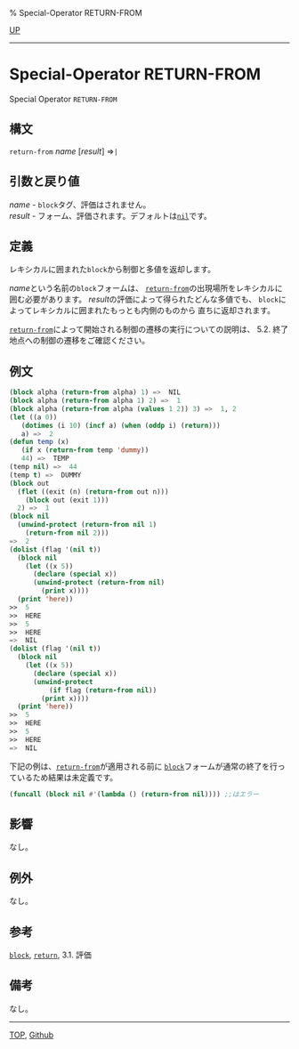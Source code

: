 % Special-Operator RETURN-FROM

[UP](5.3.html)  

---

# Special-Operator RETURN-FROM


Special Operator `RETURN-FROM`


## 構文

`return-from` *name* [*result*] =>`|`


## 引数と戻り値

*name* - `block`タグ、評価はされません。  
*result* - フォーム、評価されます。デフォルトは[`nil`](5.3.nil-variable.html)です。


## 定義

レキシカルに囲まれた`block`から制御と多値を返却します。

*name*という名前の`block`フォームは、
[`return-from`](5.3.return-from.html)の出現場所をレキシカルに囲む必要があります。
*result*の評価によって得られたどんな多値でも、
`block`によってレキシカルに囲まれたもっとも内側のものから
直ちに返却されます。

[`return-from`](5.3.return-from.html)によって開始される制御の遷移の実行についての説明は、
5.2. 終了地点への制御の遷移をご確認ください。


## 例文

```lisp
(block alpha (return-from alpha) 1) =>  NIL
(block alpha (return-from alpha 1) 2) =>  1
(block alpha (return-from alpha (values 1 2)) 3) =>  1, 2
(let ((a 0))
   (dotimes (i 10) (incf a) (when (oddp i) (return)))
   a) =>  2
(defun temp (x)
   (if x (return-from temp 'dummy))
   44) =>  TEMP
(temp nil) =>  44
(temp t) =>  DUMMY
(block out
  (flet ((exit (n) (return-from out n)))
    (block out (exit 1)))
  2) =>  1
(block nil   
  (unwind-protect (return-from nil 1)
    (return-from nil 2)))
=>  2
(dolist (flag '(nil t))
  (block nil
    (let ((x 5))
      (declare (special x))
      (unwind-protect (return-from nil)
        (print x))))
  (print 'here))
>>  5
>>  HERE
>>  5
>>  HERE
=>  NIL
(dolist (flag '(nil t))
  (block nil
    (let ((x 5))
      (declare (special x))
      (unwind-protect
          (if flag (return-from nil))
        (print x))))
  (print 'here))
>>  5
>>  HERE
>>  5
>>  HERE
=>  NIL
```

下記の例は、[`return-from`](5.3.return-from.html)が適用される前に
[`block`](5.3.block.html)フォームが通常の終了を行っているため結果は未定義です。

```lisp
(funcall (block nil #'(lambda () (return-from nil)))) ;;はエラー
```

## 影響

なし。


## 例外

なし。


## 参考

[`block`](5.3.block.html),
[`return`](5.3.return.html),
3.1. 評価


## 備考

なし。


---
[TOP](index.html),  [Github](https://github.com/nptcl/npt-japanese)

